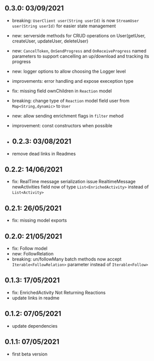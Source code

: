 ## 0.3.0: 03/09/2021

- breaking: `UserClient user(String userId)` is now `StreamUser user(String userId)` for easier state management
- new: serverside methods for CRUD operations on User(getUser, createUser, updateUser, deleteUser)
- new: `CancelToken`, `OnSendProgress` and `OnReceiveProgress` named parameters to support cancelling an up/download and tracking its progress
- new: logger options to allow choosing the Logger level
- improvements: error handling and expose exeception type
- fix: missing field ownChildren in `Reaction` model
- breaking: change type of `Reaction` model field user from  `Map<String,dynamic>` to `User`
- new: allow sending enrichment flags in `filter` mehod
- improvement: const constructors when possible
  
- ## 0.2.3: 03/08/2021

- remove dead links in Readmes
  
## 0.2.2: 14/06/2021

- fix: RealTime message serialization issue
RealtimeMessage newActivities field now of type `List<EnrichedActivity>` instead of `List<Activity>`

## 0.2.1: 26/05/2021

- fix: missing model exports

## 0.2.0: 21/05/2021

- fix: Follow model
- new: FollowRelation 
- breaking: un/followMany batch methods now accept `Iterable<FollowRelation>` parameter instead of `Iterable<Follow>`

## 0.1.3: 17/05/2021

- fix: EnrichedActivity Not Returning Reactions 
- update links in readme

## 0.1.2: 07/05/2021

- update dependencies

## 0.1.1: 07/05/2021

- first beta version